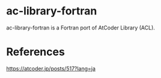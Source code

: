 # ac-library-fortran
ac-library-fortran is a Fortran port of AtCoder Library (ACL).

# References
https://atcoder.jp/posts/517?lang=ja
